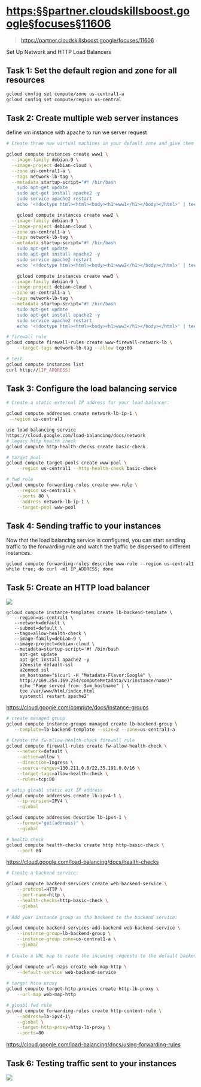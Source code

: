 
# <https:§§partner.cloudskillsboost.google§focuses§11606>
> <https://partner.cloudskillsboost.google/focuses/11606>
        
Set Up Network and HTTP Load Balancers

 
## Task 1: Set the default region and zone for all resources
```bash
gcloud config set compute/zone us-central1-a
gcloud config set compute/region us-central
```

## Task 2: Create multiple web server instances

define vm instance with apache to run we server request

```bash
# Create three new virtual machines in your default zone and give them all the same tag.

gcloud compute instances create www1 \
  --image-family debian-9 \
  --image-project debian-cloud \
  --zone us-central1-a \
  --tags network-lb-tag \
  --metadata startup-script="#! /bin/bash
    sudo apt-get update
    sudo apt-get install apache2 -y
    sudo service apache2 restart
    echo '<!doctype html><html><body><h1>www1</h1></body></html>' | tee /var/www/html/index.html"

    gcloud compute instances create www2 \
  --image-family debian-9 \
  --image-project debian-cloud \
  --zone us-central1-a \
  --tags network-lb-tag \
  --metadata startup-script="#! /bin/bash
    sudo apt-get update
    sudo apt-get install apache2 -y
    sudo service apache2 restart
    echo '<!doctype html><html><body><h1>www2</h1></body></html>' | tee /var/www/html/index.html"

    gcloud compute instances create www3 \
  --image-family debian-9 \
  --image-project debian-cloud \
  --zone us-central1-a \
  --tags network-lb-tag \
  --metadata startup-script="#! /bin/bash
    sudo apt-get update
    sudo apt-get install apache2 -y
    sudo service apache2 restart
    echo '<!doctype html><html><body><h1>www3</h1></body></html>' | tee /var/www/html/index.html"

# firewall rule
gcloud compute firewall-rules create www-firewall-network-lb \
    --target-tags network-lb-tag --allow tcp:80

# test
gcloud compute instances list
curl http://[IP_ADDRESS]
```

## Task 3: Configure the load balancing service
```bash
# Create a static external IP address for your load balancer:
 
gcloud compute addresses create network-lb-ip-1 \
 --region us-central1

use load balancing service 
https://cloud.google.com/load-balancing/docs/network
# legacy http health check
gcloud compute http-health-checks create basic-check

# target pool
gcloud compute target-pools create www-pool \
    --region us-central1 --http-health-check basic-check

# fwd rule
gcloud compute forwarding-rules create www-rule \
    --region us-central1 \
    --ports 80 \
    --address network-lb-ip-1 \
    --target-pool www-pool
 ```

## Task 4: Sending traffic to your instances

Now that the load balancing service is configured, you can start sending traffic to the forwarding rule and watch the traffic be dispersed to different instances.

```
gcloud compute forwarding-rules describe www-rule --region us-central1
while true; do curl -m1 IP_ADDRESS; done
```

## Task 5: Create an HTTP load balancer
![](2022-07-07-23-38-41.png)

```
gcloud compute instance-templates create lb-backend-template \
   --region=us-central1 \
   --network=default \
   --subnet=default \
   --tags=allow-health-check \
   --image-family=debian-9 \
   --image-project=debian-cloud \
   --metadata=startup-script='#! /bin/bash
     apt-get update
     apt-get install apache2 -y
     a2ensite default-ssl
     a2enmod ssl
     vm_hostname="$(curl -H "Metadata-Flavor:Google" \
     http://169.254.169.254/computeMetadata/v1/instance/name)"
     echo "Page served from: $vm_hostname" | \
     tee /var/www/html/index.html
     systemctl restart apache2'
```

https://cloud.google.com/compute/docs/instance-groups

```bash
# create managed gruop
gcloud compute instance-groups managed create lb-backend-group \
   --template=lb-backend-template --size=2 --zone=us-central1-a

# Create the fw-allow-health-check firewall rule
gcloud compute firewall-rules create fw-allow-health-check \
    --network=default \
    --action=allow \
    --direction=ingress \
    --source-ranges=130.211.0.0/22,35.191.0.0/16 \
    --target-tags=allow-health-check \
    --rules=tcp:80

# setup gloabl static ext IP address
gcloud compute addresses create lb-ipv4-1 \
    --ip-version=IPV4 \
    --global

gcloud compute addresses describe lb-ipv4-1 \
    --format="get(address)" \
    --global

# health check
gcloud compute health-checks create http http-basic-check \
    --port 80
```
https://cloud.google.com/load-balancing/docs/health-checks

```bash
# Create a backend service:

gcloud compute backend-services create web-backend-service \
    --protocol=HTTP \
    --port-name=http \
    --health-checks=http-basic-check \
    --global
 
# Add your instance group as the backend to the backend service:

gcloud compute backend-services add-backend web-backend-service \
    --instance-group=lb-backend-group \
    --instance-group-zone=us-central1-a \
    --global
 
# Create a URL map to route the incoming requests to the default backend service:

gcloud compute url-maps create web-map-http \
    --default-service web-backend-service
 
# target htoo proxy
gcloud compute target-http-proxies create http-lb-proxy \
    --url-map web-map-http

# gloabl fwd rule
gcloud compute forwarding-rules create http-content-rule \
    --address=lb-ipv4-1\
    --global \
    --target-http-proxy=http-lb-proxy \
    --ports=80
```
https://cloud.google.com/load-balancing/docs/using-forwarding-rules

## Task 6: Testing traffic sent to your instances

![](2022-07-07-23-41-48.png)